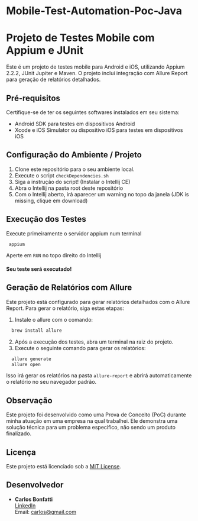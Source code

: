 # Mobile-Test-Automation-Poc-Java

# Projeto de Testes Mobile com Appium e JUnit

Este é um projeto de testes mobile para Android e iOS, utilizando Appium 2.2.2, JUnit Jupiter e Maven. O projeto inclui integração com Allure Report para geração de relatórios detalhados.

## Pré-requisitos

Certifique-se de ter os seguintes softwares instalados em seu sistema:

- Android SDK para testes em dispositivos Android
- Xcode e iOS Simulator ou dispositivo iOS para testes em dispositivos iOS

## Configuração do Ambiente / Projeto

1. Clone este repositório para o seu ambiente local.
2. Execute o script `checkDependencies.sh`
3. Siga a instrução do script! (Instalar o Intellij CE)
4. Abra o Intellij na pasta root deste repositório
5. Com o Intellij aberto, irá aparecer um warning no topo da janela (JDK is missing, clique em download)

## Execução dos Testes
Execute primeiramente o servidor appium num terminal
  ```bash
   appium
  ```
Aperte em `RUN` no topo direito do Intellij

#### Seu teste será executado!

## Geração de Relatórios com Allure

Este projeto está configurado para gerar relatórios detalhados com o Allure Report. Para gerar o relatório, siga estas etapas:

1. Instale o allure com o comando: 
```bash
  brew install allure
  ```
2. Após a execução dos testes, abra um terminal na raiz do projeto.
3. Execute o seguinte comando para gerar os relatórios:
```bash
  allure generate
  allure open
  ```

Isso irá gerar os relatórios na pasta `allure-report` e abrirá automaticamente o relatório no seu navegador padrão.


## Observação

Este projeto foi desenvolvido como uma Prova de Conceito (PoC) durante minha atuação em uma empresa na qual trabalhei. Ele demonstra uma solução técnica para um problema específico, não sendo um produto finalizado.

## Licença

Este projeto está licenciado sob a [MIT License](LICENSE).

## Desenvolvedor

- **Carlos Bonfatti**  
  [LinkedIn](https://www.linkedin.com/in/carlosbonfatti)  
  Email: carlos@gmail.com

